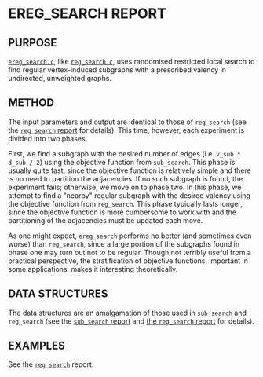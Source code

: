 # EREG\_SEARCH REPORT

## PURPOSE
[`ereg_search.c`](https://github.com/vglazer/USRA/blob/master/subgraph_finding/src/ereg_search.c), 
like [`reg_search.c`](https://github.com/vglazer/USRA/blob/master/subgraph_finding/src/reg_search.c), uses randomised restricted local search to find regular vertex-induced subgraphs with a prescribed valency in undirected,
unweighted graphs.

## METHOD
The input parameters and output are identical to those of `reg_search` (see 
the [`reg_search` report](https://github.com/vglazer/USRA/blob/master/subgraph_finding/doc/reg_search.md) for details). This time, however, each experiment is 
divided into two phases. 

First, we find a subgraph with the desired number 
of edges (i.e. `v_sub * d_sub / 2`) using the objective function from `sub_search`. This phase is usually quite fast, since the objective function is relatively simple and there is no need to partition the adjacencies. If no such subgraph 
is found, the experiment fails; otherwise, we move on to phase two. In this 
phase, we attempt to find a "nearby" regular subgraph with the desired valency
using the objective function from `reg_search`. This phase typically lasts 
longer, since the objective function is more cumbersome to work with and the
partitioning of the adjacencies must be updated each move. 

As one might expect,
`ereg_search` performs no better (and sometimes even worse) than `reg_search`, 
since a large portion of the subgraphs found in phase one may turn out not to 
be regular. Though not terribly useful from a practical perspective, the 
stratification of objective functions, important in some applications, makes it
interesting theoretically.

## DATA STRUCTURES
The data structures are an amalgamation of those used in `sub_search` and 
`reg_search` (see the [`sub_search` report](https://github.com/vglazer/USRA/blob/master/subgraph_finding/doc/sub_search.md) 
and [the `reg_search` report](https://github.com/vglazer/USRA/blob/master/subgraph_finding/doc/reg_search.md) for details).

## EXAMPLES
See the [`reg_search`](https://github.com/vglazer/USRA/blob/master/subgraph_finding/doc/reg_search.md) report.
